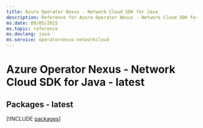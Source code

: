 ```yaml
---
title: Azure Operator Nexus - Network Cloud SDK for Java
description: Reference for Azure Operator Nexus - Network Cloud SDK for Java
ms.date: 09/05/2025
ms.topic: reference
ms.devlang: java
ms.service: operatornexus-networkcloud
---
```

# Azure Operator Nexus - Network Cloud SDK for Java - latest
## Packages - latest
[!INCLUDE [packages](operator-nexus---network-cloud-index.md)]